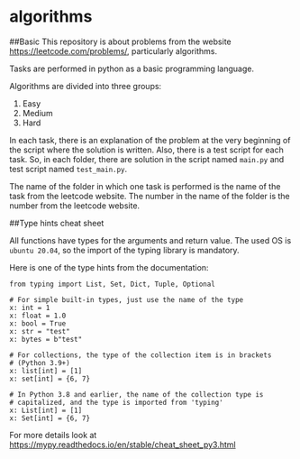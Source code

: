 # algorithms
##Basic
This repository is about problems from the website https://leetcode.com/problems/, particularly algorithms.

Tasks are performed in python as a basic programming language.

Algorithms are divided into three groups:
1. Easy
2. Medium
3. Hard


In each task, there is an explanation of the problem at the very beginning of the script where the solution is written. Also, there is a test script for each task.
So, in each folder, there are solution in the script named `main.py` and test script named `test_main.py`.

The name of the folder in which one task is performed is the name of the task from the leetcode website. The number in the name of the folder is the number from the leetcode website.


##Type hints cheat sheet

All functions have types for the arguments and return value. The used OS is `ubuntu 20.04`, so the import of the typing library is mandatory.

Here is one of the type hints from the documentation:


```
from typing import List, Set, Dict, Tuple, Optional

# For simple built-in types, just use the name of the type
x: int = 1
x: float = 1.0
x: bool = True
x: str = "test"
x: bytes = b"test"

# For collections, the type of the collection item is in brackets
# (Python 3.9+)
x: list[int] = [1]
x: set[int] = {6, 7}

# In Python 3.8 and earlier, the name of the collection type is
# capitalized, and the type is imported from 'typing'
x: List[int] = [1]
x: Set[int] = {6, 7}
```


For more details look at https://mypy.readthedocs.io/en/stable/cheat_sheet_py3.html
